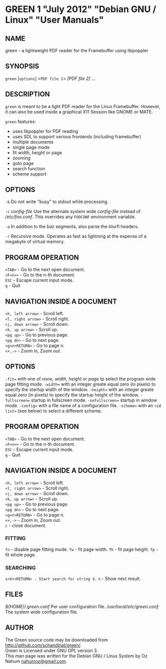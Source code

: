 GREEN 1 "July 2012" "Debian GNU / Linux" "User Manuals"
======================================================

NAME
----

green - a lightweight PDF reader for the Framebuffer using libpoppler

SYNOPSIS
--------

`green` [`options`] <`PDF file 1`> *[PDF file 2]* ...

DESCRIPTION
-----------

`green` is meant to be a light PDF reader for the Linux Framebuffer. 
However, it can also be used inside a graphical X11 Session like GNOME or
MATE. 

`green` features:

 - uses libpoppler for PDF reading
 - uses SDL to support various frontends (including framebuffer)
 - multiple documents
 - single page mode
 - fit width, height or page
 - zooming
 - goto page
 - search function
 - scheme support


OPTIONS
-------

`-b`
  Do not write "busy" to stdout while processing.

`-c` *config-file*
  Use the alternate system wide *config-file* instead of */etc/foo.conf*. This
  overrides any `FOOCONF` environment variable.

`-a`
  In addition to the baz segments, also parse the blurfl headers.

`-r`
  Recursive mode. Operates as fast as lightning at the expense of a megabyte
  of virtual memory.

PROGRAM OPERATION
------------------
`<TAB>` - Go to the next open document.  
`<F<n>>` - Go to the n-th document.  
`ESC` - Escape current input mode.    
`q` - Quit


NAVIGATION INSIDE A DOCUMENT
----------------------------
`<h, left arrow>` - Scroll left.  
`<l, right arrow>` - Scroll right.  
`<j, down arrow>` - Scroll down.  
`<k, up arrow>` - Scroll up.  
`<pg up>` - Go to previous page.  
`<pg dn>` - Go to next page.  
`<g<n>RETURN>` - Go to page n.  
`<+,->` - Zoom in, Zoom out.  

OPTIONS
-------

`-fit=`
  with one of *none, width, height* or *page* tp select the program wide page fitting mode.
`-width=` 
  with an integer greate equal zero (in pixels) to specify the startup width of the window.
`-height=` 
  with an integer greate equal zero (in pixels) to specify the startup height of the window.
`-fullscreen=`
  startup in fullscreen mode.
`-nofullscreen=`
  startup in window mode.
`-config=`
  with a file name of a configuration file.
`-scheme=`
  with an `<id list>` (see below) to select a different scheme.

PROGRAM OPERATION
------------------
`<TAB>` - Go to the next open document.  
`<F<n>>` - Go to the n-th document.  
`ESC` - Escape current input mode.    
`q` - Quit


NAVIGATION INSIDE A DOCUMENT
----------------------------
`<h, left arrow>` - Scroll left.  
`<l, right arrow>` - Scroll right.  
`<j, down arrow>` - Scroll down.  
`<k, up arrow>` - Scroll up.  
`<pg up>` - Go to previous page.  
`<pg dn>` - Go to next page.  
`<g<n>RETURN>` - Go to page n.  
`<+,->` - Zoom in, Zoom out.  
`c` - close document.

### FITTING
`fn` - disable page fitting mode.
`fw` - fit page width.
`fh` - fit page height.
`fp` - fit whole page.

### SEARCHING 
`s<X><RETURN> - Start search for string X.`
`n` - Show next result.


FILES
-----
*$(HOME)/.green.conf* 
  Per user configuration file.
*/usr/local/etc/green.conf*
  The system wide configuration file. 


AUTHOR
------
The Green source code may be downloaded from <http://github.com/schandinat/green/>.  
Green is Licensed under GNU GPL version 3.  
This man page was written for the Debian GNU / Linux System by Oz Nahum <nahumoz@gmail.com>.



